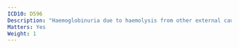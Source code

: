 ```yaml
---
ICD10: D596
Description: "Haemoglobinuria due to haemolysis from other external causes"
Matters: Yes
Weight: 1
---
```

